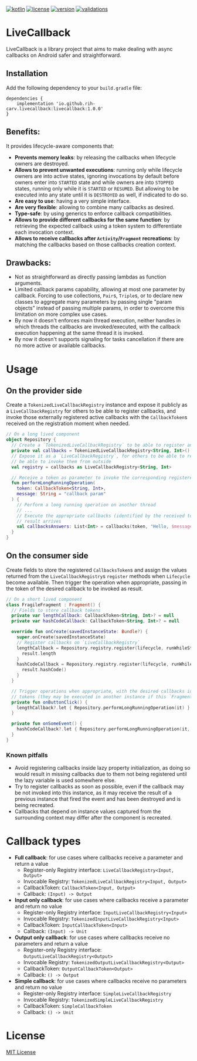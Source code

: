 [![kotlin](https://img.shields.io/badge/Kotlin-grey.svg?logo=kotlin&logoColor=lightgrey)](https://kotlinlang.org)
[![license](https://img.shields.io/badge/License-The%20MIT%20License-blue.svg)](https://github.com/rih-carv/LiveCallback/blob/main/LICENSE)
[![version](https://img.shields.io/github/v/release/rih-carv/LiveCallback?label=Latest%20version&logo=gradle&logoColor=lightgrey)](https://github.com/rih-carv/LiveCallback/releases)
[![validations](https://github.com/rih-carv/LiveCallback/actions/workflows/validations.yml/badge.svg?branch=main)](https://github.com/rih-carv/LiveCallback/actions/workflows/validations.yml)

# LiveCallback
LiveCallback is a library project that aims to make dealing with async callbacks on Android safer
and straightforward.

## Installation
Add the following dependency to your `build.gradle` file:

```
dependencies {
    implementation 'io.github.rih-carv.livecallback:livecallback:1.0.0'
}
```

## Benefits:
It provides lifecycle-aware components that:
- **Prevents memory leaks**: by releasing the callbacks when lifecycle owners are destroyed.
- **Allows to prevent unwanted executions**: running only while lifecycle owners are into active
  states, ignoring invocations by default before owners enter into `STARTED` state and while
  owners are into `STOPPED` states, running only while it is `STARTED` or `RESUMED`. But allowing to
  be executed into any state until it is `DESTROYED` as well, if indicated to do so.
- **Are easy to use**: having a very simple interface.
- **Are very flexible**: allowing to combine many callbacks as desired.
- **Type-safe**: by using generics to enforce callback compatibilities.
- **Allows to provide different callbacks for the same function**: by retrieving the expected
  callback using a token system to differentiate each invocation context.
- **Allows to receive callbacks after `Activity`/`Fragment` recreations**: by matching the callbacks
  based on those callbacks creation context.

## Drawbacks:
- Not as straightforward as directly passing lambdas as function arguments.
- Limited callback params capability, allowing at most one parameter by callback. Forcing to use
  collections, `Pair`s, `Triple`s, or to declare new classes to aggregate many parameters by passing
  single "param objects" instead of passing multiple params, in order to overcome this limitation on
  more complex use cases.
- By now it doesn't enforces main thread execution, neither handles in which threads the callbacks
  are invoked/executed, with the callback execution happening at the same thread it is invoked.
- By now it doesn't supports signaling for tasks cancellation if there are no more active or
  available callbacks.

# Usage
## On the provider side
Create a `TokenizedLiveCallbackRegistry` instance and expose it publicly as a `LiveCallbackRegistry`
for others to be able to register callbacks, and invoke those externally registered active callbacks
with the `CallbackToken`s received on the registration moment when needed.

```kotlin
// On a long lived component
object Repository {
  // Create a `TokenizedLiveCallbackRegistry` to be able to register and invoke registered callbacks
  private val callbacks = TokenizedLiveCallbackRegistry<String, Int>()
  // Expose it as a `LiveCallbackRegistry`, for others to be able to register callbacks, but don't
  // be able to invoke them from outside
  val registry = callbacks as LiveCallbackRegistry<String, Int>

  // Receive a token as parameter to invoke the corresponding registered callbacks
  fun performLongRunningOperation(
    token: CallbackToken<String, Int>,
    message: String = "callback param"
  ) {
    // Perform a long running operation on another thread
    // ...
    // Execute the appropriate callbacks (identified by the received token) when task completes and
    // result arrives
    val callbacksAnswers: List<Int> = callbacks(token, "Hello, $message!")
  }
}
```

## On the consumer side
Create fields to store the registered `CallbacksToken`s and assign the values returned from the
`LiveCallbackRegistry`s `register` methods when `Lifecycle` become available. Then trigger the
operation when appropriate, passing in the token of the desired callback to be invoked as result.

```kotlin
// On a short lived component
class FragileFragment : Fragment() {
  // Fields to store callback tokens
  private var lengthCallback: CallbackToken<String, Int>? = null
  private var hashCodeCallback: CallbackToken<String, Int>? = null

  override fun onCreate(savedInstanceState: Bundle?) {
    super.onCreate(savedInstanceState)
    // Register callbacks on `LiveCallbackRegistry`
    lengthCallback = Repository.registry.register(lifecycle, runWhileStopped = true) { result ->
      result.length
    }
    hashCodeCallback = Repository.registry.register(lifecycle, runWhileStopped = true) { result ->
      result.hashCode()
    }
  }

  // Trigger operations when appropriate, with the desired callbacks identified by their respective
  // tokens (they may be executed in another instance if this `Fragment` is recreated)
  private fun onButtonClick() {
    lengthCallback?.let { Repository.performLongRunningOperation(it) }
  }

  private fun onSomeEvent() {
    hashCodeCallback?.let { Repository.performLongRunningOperation(it, "custom param") }
  }
}
```

### Known pitfalls
- Avoid registering callbacks inside lazy property initialization, as doing so would result in
  missing callbacks due to them not being registered until the lazy variable is used somewhere else.
- Try to register callbacks as soon as possible, even if the callback may be not invoked into this
  instance, as it may receive the result of a previous instance that fired the event and has been
  destroyed and is being recreated.
- Callbacks that depend on instance values captured from the surrounding context may differ after
  the component is recreated.

# Callback types
- __Full callback__: for use cases where callbacks receive a parameter and return a value
  - Register-only Registry interface: `LiveCallbackRegistry<Input, Output>`
  - Invocable Registry: `TokenizedLiveCallbackRegistry<Input, Output>`
  - CallbackToken: `CallbackToken<Input, Output>`
  - Callback: `(Input) -> Output`
- __Input only callback__: for use cases where callbacks receive a parameter and return no value
  - Register-only Registry interface: `InputLiveCallbackRegistry<Input>`
  - Invocable Registry: `TokenizedInputLiveCallbackRegistry<Input>`
  - CallbackToken: `InputCallbackToken<Input>`
  - Callback: `(Input) -> Unit`
- __Output only callback__: for use cases where callbacks receive no parameters and return a value
  - Register-only Registry interface: `OutputLiveCallbackRegistry<Output>`
  - Invocable Registry: `TokenizedOutputLiveCallbackRegistry<Output>`
  - CallbackToken: `OutputCallbackToken<Output>`
  - Callback: `() -> Output`
- __Simple callback__: for use cases where callbacks receive no parameters and return no value
  - Register-only Registry interface: `SimpleLiveCallbackRegistry`
  - Invocable Registry: `TokenizedSimpleLiveCallbackRegistry`
  - CallbackToken: `SimpleCallbackToken`
  - Callback: `() -> Unit`

# License
[MIT License](https://github.com/rih-carv/LiveCallback/blob/main/LICENSE)